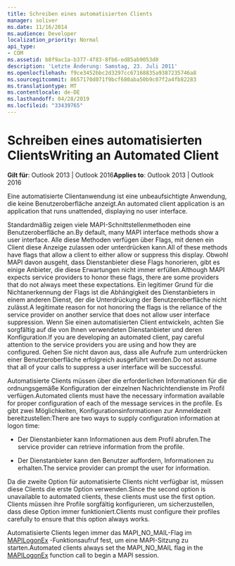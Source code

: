 ```yaml
---
title: Schreiben eines automatisierten Clients
manager: soliver
ms.date: 11/16/2014
ms.audience: Developer
localization_priority: Normal
api_type:
- COM
ms.assetid: b8f9ac1a-b377-4f83-8fb6-ed85ab9053d0
description: 'Letzte Änderung: Samstag, 23. Juli 2011'
ms.openlocfilehash: f9ce3452bbc2d3297cc67168835a9387235746a8
ms.sourcegitcommit: 8657170d071f9bcf680aba50b9c07f2a4fb82283
ms.translationtype: MT
ms.contentlocale: de-DE
ms.lasthandoff: 04/28/2019
ms.locfileid: "33439765"
---
```

# <a name="writing-an-automated-client"></a><span data-ttu-id="93577-103">Schreiben eines automatisierten Clients</span><span class="sxs-lookup"><span data-stu-id="93577-103">Writing an Automated Client</span></span>

  
  
<span data-ttu-id="93577-104">**Gilt für**: Outlook 2013 | Outlook 2016</span><span class="sxs-lookup"><span data-stu-id="93577-104">**Applies to**: Outlook 2013 | Outlook 2016</span></span> 
  
<span data-ttu-id="93577-105">Eine automatisierte Clientanwendung ist eine unbeaufsichtigte Anwendung, die keine Benutzeroberfläche anzeigt.</span><span class="sxs-lookup"><span data-stu-id="93577-105">An automated client application is an application that runs unattended, displaying no user interface.</span></span>
  
 <span data-ttu-id="93577-106">Standardmäßig zeigen viele MAPI-Schnittstellenmethoden eine Benutzeroberfläche an.</span><span class="sxs-lookup"><span data-stu-id="93577-106">By default, many MAPI interface methods show a user interface.</span></span> <span data-ttu-id="93577-107">Alle diese Methoden verfügen über Flags, mit denen ein Client diese Anzeige zulassen oder unterdrücken kann.</span><span class="sxs-lookup"><span data-stu-id="93577-107">All of these methods have flags that allow a client to either allow or suppress this display.</span></span> <span data-ttu-id="93577-108">Obwohl MAPI davon ausgeht, dass Dienstanbieter diese Flags honorieren, gibt es einige Anbieter, die diese Erwartungen nicht immer erfüllen.</span><span class="sxs-lookup"><span data-stu-id="93577-108">Although MAPI expects service providers to honor these flags, there are some providers that do not always meet these expectations.</span></span> <span data-ttu-id="93577-109">Ein legitimer Grund für die Nichtanerkennung der Flags ist die Abhängigkeit des Dienstanbieters in einem anderen Dienst, der die Unterdrückung der Benutzeroberfläche nicht zulässt.</span><span class="sxs-lookup"><span data-stu-id="93577-109">A legitimate reason for not honoring the flags is the reliance of the service provider on another service that does not allow user interface suppression.</span></span> <span data-ttu-id="93577-110">Wenn Sie einen automatisierten Client entwickeln, achten Sie sorgfältig auf die von Ihnen verwendeten Dienstanbieter und deren Konfiguration.</span><span class="sxs-lookup"><span data-stu-id="93577-110">If you are developing an automated client, pay careful attention to the service providers you are using and how they are configured.</span></span> <span data-ttu-id="93577-111">Gehen Sie nicht davon aus, dass alle Aufrufe zum unterdrücken einer Benutzeroberfläche erfolgreich ausgeführt werden.</span><span class="sxs-lookup"><span data-stu-id="93577-111">Do not assume that all of your calls to suppress a user interface will be successful.</span></span> 
  
<span data-ttu-id="93577-112">Automatisierte Clients müssen über die erforderlichen Informationen für die ordnungsgemäße Konfiguration der einzelnen Nachrichtendienste im Profil verfügen.</span><span class="sxs-lookup"><span data-stu-id="93577-112">Automated clients must have the necessary information available for proper configuration of each of the message services in the profile.</span></span> <span data-ttu-id="93577-113">Es gibt zwei Möglichkeiten, Konfigurationsinformationen zur Anmeldezeit bereitzustellen:</span><span class="sxs-lookup"><span data-stu-id="93577-113">There are two ways to supply configuration information at logon time:</span></span>
  
- <span data-ttu-id="93577-114">Der Dienstanbieter kann Informationen aus dem Profil abrufen.</span><span class="sxs-lookup"><span data-stu-id="93577-114">The service provider can retrieve information from the profile.</span></span>
    
- <span data-ttu-id="93577-115">Der Dienstanbieter kann den Benutzer auffordern, Informationen zu erhalten.</span><span class="sxs-lookup"><span data-stu-id="93577-115">The service provider can prompt the user for information.</span></span> 
    
<span data-ttu-id="93577-116">Da die zweite Option für automatisierte Clients nicht verfügbar ist, müssen diese Clients die erste Option verwenden.</span><span class="sxs-lookup"><span data-stu-id="93577-116">Since the second option is unavailable to automated clients, these clients must use the first option.</span></span> <span data-ttu-id="93577-117">Clients müssen ihre Profile sorgfältig konfigurieren, um sicherzustellen, dass diese Option immer funktioniert.</span><span class="sxs-lookup"><span data-stu-id="93577-117">Clients must configure their profiles carefully to ensure that this option always works.</span></span>
  
<span data-ttu-id="93577-118">Automatisierte Clients legen immer das MAPI_NO_MAIL-Flag im [MAPILogonEx](mapilogonex.md) -Funktionsaufruf fest, um eine MAPI-Sitzung zu starten.</span><span class="sxs-lookup"><span data-stu-id="93577-118">Automated clients always set the MAPI_NO_MAIL flag in the [MAPILogonEx](mapilogonex.md) function call to begin a MAPI session.</span></span> 
  

